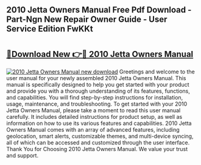 ## 2010 Jetta Owners Manual Free Pdf Download - Part-Ngn New Repair Owner Guide - User Service Edition FwKKt

# <h2><a href="http://bc27556.oget.top/?id=2010+Jetta+Owners+Manual">🔗Download New 👉🔴 2010 Jetta Owners Manual</a></h2>

[![2010 Jetta Owners Manual new download](https://i.imgur.com/5g1atiW.png)](http://bc27556.oget.top/?id=2010+Jetta+Owners+Manual)
Greetings and welcome to the user manual for your newly assembled 2010 Jetta Owners Manual. This manual is specifically designed to help you get started with your product and provide you with a thorough understanding of its features, functions, and capabilities. You will find step-by-step instructions for installation, usage, maintenance, and troubleshooting. To get started with your 2010 Jetta Owners Manual, please take a moment to read this user manual carefully. It includes detailed instructions for product setup, as well as information on how to use its various features and capabilities. 2010 Jetta Owners Manual comes with an array of advanced features, including geolocation, smart alerts, customizable themes, and multi-device syncing, all of which can be accessed and customized through the user interface. Thank You for Choosing 2010 Jetta Owners Manual. We value your trust and support.
